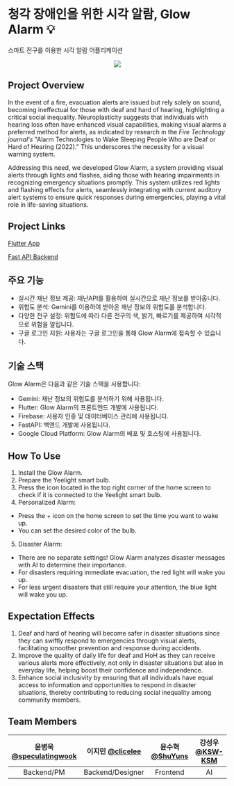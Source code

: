 # 청각 장애인을 위한 시각 알람, Glow Alarm 💡
스마트 전구를 이용한 시각 알람 어플리케이션

<p align="center">
  <img src="https://github.com/sound-light/Glow-Alarm/assets/131771046/4e50fc5b-7b55-4e1a-9c71-31fbaedeb1bd">
</p>

## Project Overview
In the event of a fire, evacuation alerts are issued but rely solely on sound, becoming ineffectual for those with deaf and hard of hearing, highlighting a critical social inequality. Neuroplasticity suggests that individuals with hearing loss often have enhanced visual capabilities, making visual alarms a preferred method for alerts, as indicated by research in the *Fire Technology journal's* "Alarm Technologies to Wake Sleeping People Who are Deaf or Hard of Hearing (2022)." This underscores the necessity for a visual warning system.

Addressing this need, we developed Glow Alarm, a system providing visual alerts through lights and flashes, aiding those with hearing impairments in recognizing emergency situations promptly. This system utilizes red lights and flashing effects for alerts, seamlessly integrating with current auditory alert systems to ensure quick responses during emergencies, playing a vital role in life-saving situations.

## Project Links

[Flutter App](https://github.com/sound-light/sound_light_app)

[Fast API Backend](https://github.com/sound-light/sound-light-backend)

## 주요 기능

- 실시간 재난 정보 제공: 재난API를 활용하여 실시간으로 재난 정보를 받아옵니다.
- 위험도 분석: Gemini를 이용하여 받아온 재난 정보의 위험도를 분석합니다.
- 다양한 전구 설정: 위험도에 따라 다른 전구의 색, 밝기, 빠르기를 제공하여 시각적으로 위험을 알립니다.
- 구글 로그인 지원: 사용자는 구글 로그인을 통해 Glow Alarm에 접속할 수 있습니다.

## 기술 스택

Glow Alarm은 다음과 같은 기술 스택을 사용합니다:

- Gemini: 재난 정보의 위험도를 분석하기 위해 사용됩니다.
- Flutter: Glow Alarm의 프론트엔드 개발에 사용됩니다.
- Firebase: 사용자 인증 및 데이터베이스 관리에 사용됩니다.
- FastAPI: 백엔드 개발에 사용됩니다.
- Google Cloud Platform: Glow Alarm의 배포 및 호스팅에 사용됩니다.

## How To Use

1. Install the Glow Alarm.
2. Prepare the Yeelight smart bulb.
3. Press the icon located in the top right corner of the home screen to check if it is connected to the Yeelight smart bulb.
4. Personalized Alarm:
- Press the + icon on the home screen to set the time you want to wake up.
- You can set the desired color of the bulb.
  
5. Disaster Alarm:
- There are no separate settings! Glow Alarm analyzes disaster messages with AI to determine their importance.
- For disasters requiring immediate evacuation, the red light will wake you up.
- For less urgent disasters that still require your attention, the blue light will wake you up.



## Expectation Effects

1. Deaf and hard of hearing will become safer in disaster situations since they can swiftly respond to emergencies through visual alerts, facilitating smoother prevention and response during accidents.
2. Improve the quality of daily life for deaf and HoH as they can receive various alerts more effectively, not only in disaster situations but also in everyday life, helping boost their confidence and independence.
3.  Enhance social inclusivity by ensuring that all individuals have equal access to information and opportunities to respond in disaster situations, thereby contributing to reducing social inequality among community members.


## Team Members

| 윤병욱 [@speculatingwook](https://github.com/speculatingwook)| 이지민 [@clicelee](https://github.com/clicelee)       | 윤수혁 [@ShuYuns](https://github.com/ShuYuns)        | 강성우 [@KSW-KSM](https://github.com/KSW-KSM)         |
|:---------------------------:|:-----------------------------:|:-----------------------------:|:-----------------------------:|
| Backend/PM                | Backend/Designer            | Frontend                    | AI                          |

